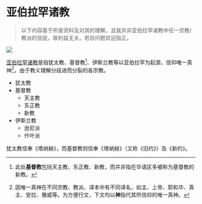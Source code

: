 # 亚伯拉罕诸教

> 以下内容基于所查资料及对其的理解，且我并非亚伯拉罕诸教中任一宗教/教派的信徒，故利益无关。若存问题欢迎指正。

![](Three_Main_Abrahamic_Religions.svg)

[亚伯拉罕诸教](https://zh.wikipedia.org/wiki/%E4%BA%9E%E4%BC%AF%E6%8B%89%E7%BD%95%E8%AB%B8%E6%95%99)是指犹太教、基督教[^1]、伊斯兰教等以亚伯拉罕为起源，信仰唯一真神[^2]，由于教义理解分歧进而分裂的各宗教。

- 犹太教
- 基督教
  - 天主教
  - 东正教
  - 新教
- 伊斯兰教
  - 逊尼派
  - 什叶派

犹太教信奉《塔纳赫》，而基督教则信奉《塔纳赫》（又称《旧约》）及《新约》。

[^1]: 此处**基督教**包括天主教、东正教、新教，而并非指在华语区多被称为基督教的新教。
[^2]: 因唯一真神在不同宗教、教派、译本中有不同译名，如主、上帝、耶和华、真主、安拉、雅威等。为方便行文，下文均以**神**指代其所信仰的唯一真神。
